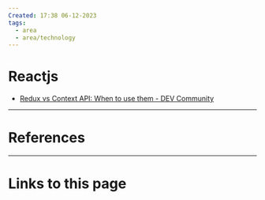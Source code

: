 ```yaml
---
Created: 17:38 06-12-2023
tags:
  - area
  - area/technology
---
```


# Reactjs
- [Redux vs Context API: When to use them - DEV Community](https://dev.to/ruppysuppy/redux-vs-context-api-when-to-use-them-4k3p)



--- 
# References



--- 
# Links to this page

